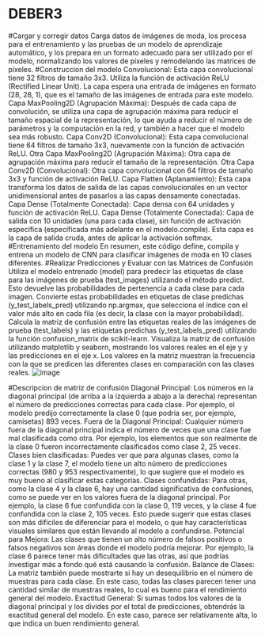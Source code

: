 # DEBER3
#Cargar y corregir datos
Carga datos de imágenes de moda, los procesa para el entrenamiento y las pruebas de un modelo de aprendizaje automático, y los prepara en un formato adecuado para ser utilizado por el modelo, normalizando los valores de píxeles y remodelando las matrices de píxeles.
#Construccion del modelo
Convolucional: Esta capa convolucional tiene 32 filtros de tamaño 3x3. Utiliza la función de activación ReLU (Rectified Linear Unit). La capa espera una entrada de imágenes en formato (28, 28, 1), que es el tamaño de las imágenes de entrada para este modelo.
Capa MaxPooling2D (Agrupación Máxima): Después de cada capa de convolución, se utiliza una capa de agrupación máxima para reducir el tamaño espacial de la representación, lo que ayuda a reducir el número de parámetros y la computación en la red, y también a hacer que el modelo sea más robusto.
Capa Conv2D (Convolucional): Esta capa convolucional tiene 64 filtros de tamaño 3x3, nuevamente con la función de activación ReLU.
Otra Capa MaxPooling2D (Agrupación Máxima): Otra capa de agrupación máxima para reducir el tamaño de la representación.
Otra Capa Conv2D (Convolucional): Otra capa convolucional con 64 filtros de tamaño 3x3 y función de activación ReLU.
Capa Flatten (Aplanamiento): Esta capa transforma los datos de salida de las capas convolucionales en un vector unidimensional antes de pasarlos a las capas densamente conectadas.
Capa Dense (Totalmente Conectada): Capa densa con 64 unidades y función de activación ReLU.
Capa Dense (Totalmente Conectada): Capa de salida con 10 unidades (una para cada clase), sin función de activación específica (especificada más adelante en el modelo.compile). Esta capa es la capa de salida cruda, antes de aplicar la activación softmax.
#Entrenamiento del modelo
En resumen, este código define, compila y entrena un modelo de CNN para clasificar imágenes de moda en 10 clases diferentes.
#Realizar Predicciones y Evaluar con las Matrices de Confusión
Utiliza el modelo entrenado (model) para predecir las etiquetas de clase para las imágenes de prueba (test_images) utilizando el método predict. Esto devuelve las probabilidades de pertenencia a cada clase para cada imagen.
Convierte estas probabilidades en etiquetas de clase predichas (y_test_labels_pred) utilizando np.argmax, que selecciona el índice con el valor más alto en cada fila (es decir, la clase con la mayor probabilidad).
Calcula la matriz de confusión entre las etiquetas reales de las imágenes de prueba (test_labels) y las etiquetas predichas (y_test_labels_pred) utilizando la función confusion_matrix de scikit-learn.
Visualiza la matriz de confusión utilizando matplotlib y seaborn, mostrando los valores reales en el eje y y las predicciones en el eje x. Los valores en la matriz muestran la frecuencia con la que se predicen las diferentes clases en comparación con las clases reales.
![image](https://github.com/Danielsp1/DEBER3/assets/157714894/7be6d698-f9c3-4244-9942-4ca2e8001082)

#Descripcion de matriz de confusión
Diagonal Principal: Los números en la diagonal principal (de arriba a la izquierda a abajo a la derecha) representan el número de predicciones correctas para cada clase. Por ejemplo, el modelo predijo correctamente la clase 0 (que podría ser, por ejemplo, camisetas) 893 veces.
Fuera de la Diagonal Principal: Cualquier número fuera de la diagonal principal indica el número de veces que una clase fue mal clasificada como otra. Por ejemplo, los elementos que son realmente de la clase 0 fueron incorrectamente clasificados como clase 2, 25 veces.
Clases bien clasificadas: Puedes ver que para algunas clases, como la clase 1 y la clase 7, el modelo tiene un alto número de predicciones correctas (980 y 953 respectivamente), lo que sugiere que el modelo es muy bueno al clasificar estas categorías.
Clases confundidas: Para otras, como la clase 4 y la clase 6, hay una cantidad significativa de confusiones, como se puede ver en los valores fuera de la diagonal principal. Por ejemplo, la clase 6 fue confundida con la clase 0, 119 veces, y la clase 4 fue confundida con la clase 2, 105 veces. Esto puede sugerir que estas clases son más difíciles de diferenciar para el modelo, o que hay características visuales similares que están llevando al modelo a confundirse.
Potencial para Mejora: Las clases que tienen un alto número de falsos positivos o falsos negativos son áreas donde el modelo podría mejorar. Por ejemplo, la clase 6 parece tener más dificultades que las otras, así que podrías investigar más a fondo qué está causando la confusión.
Balance de Clases: La matriz también puede mostrarte si hay un desequilibrio en el número de muestras para cada clase. En este caso, todas las clases parecen tener una cantidad similar de muestras reales, lo cual es bueno para el rendimiento general del modelo.
Exactitud General: Si sumas todos los valores de la diagonal principal y los divides por el total de predicciones, obtendrás la exactitud general del modelo. En este caso, parece ser relativamente alta, lo que indica un buen rendimiento general.

